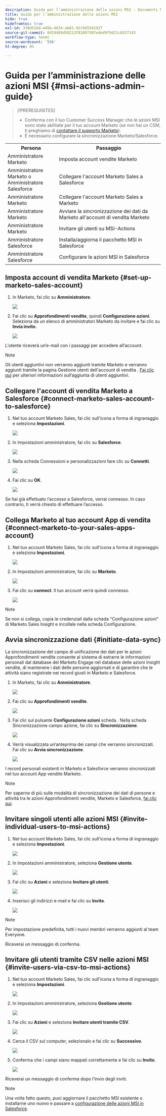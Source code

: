 ```yaml
---
description: Guida per l’amministrazione delle azioni MSI - Documenti Marketo - Documentazione del prodotto
title: Guida per l’amministrazione delle azioni MSI
hide: true
hidefromtoc: true
exl-id: 339d518d-445b-4634-ab81-92c9d5541927
source-git-commit: 8d19489d50213f81097307eded9f9d21c6537143
workflow-type: tm+mt
source-wordcount: '556'
ht-degree: 0%

---
```


# Guida per l’amministrazione delle azioni MSI {#msi-actions-admin-guide}

>[!PREREQUISITES]
>
>* Conferma con il tuo Customer Success Manager che le azioni MSI sono state abilitate per il tuo account Marketo (se non hai un CSM, ti preghiamo di [contattare il supporto Marketo](https://nation.marketo.com/t5/support/ct-p/Support)).
>* È necessario configurare la sincronizzazione Marketo/Salesforce.


<table>
 <tr>
  <th>Persona</th>
  <th>Passaggio</th>
 </tr>
 <tr>
  <td>Amministratore Marketo</td>
  <td>Imposta account vendite Marketo</td>
 </tr>
 <tr>
  <td>Amministratore Marketo o <br/>Amministratore Salesforce</td>
  <td>Collegare l'account Marketo Sales a Salesforce</td>
 </tr>
 <tr>
  <td>Amministratore Marketo</td>
  <td>Collegare l'account Marketo Sales a Marketo</td>
 </tr>
 <tr>
  <td>Amministratore Marketo</td>
  <td>Avviare la sincronizzazione dei dati da Marketo all'account di vendita Marketo</td>
 </tr>
 <tr>
  <td>Amministratore Marketo</td>
  <td>Invitare gli utenti su MSI-Actions</td>
 </tr>
 <tr>
  <td>Amministratore Salesforce</td>
  <td>Installa/aggiorna il pacchetto MSI in Salesforce</td>
 </tr>
 <tr>
  <td>Amministratore Salesforce</td>
  <td>Configurare le azioni MSI in Salesforce</td>
 </tr>
</table>

## Imposta account di vendita Marketo {#set-up-marketo-sales-account}

1. In Marketo, fai clic su **Amministratore**.

   ![](assets/msi-actions-admin-guide-1.png)

1. Fai clic su **Approfondimenti vendite**, quindi **Configurazione azioni**. Seleziona da un elenco di amministratori Marketo da invitare e fai clic su **Invia invito**.

   ![](assets/msi-actions-admin-guide-2.png)

L’utente riceverà un’e-mail con i passaggi per accedere all’account.

>[!NOTE]
>
>Gli utenti aggiuntivi non verranno aggiunti tramite Marketo e verranno aggiunti tramite la pagina Gestione utenti dell&#39;account di vendita . [Fai clic qui](/help/marketo/product-docs/marketo-sales-connect/admin/invite-users.md) per ulteriori informazioni sull’aggiunta di utenti aggiuntivi.

## Collegare l&#39;account di vendita Marketo a Salesforce {#connect-marketo-sales-account-to-salesforce}

1. Nel tuo account Marketo Sales, fai clic sull&#39;icona a forma di ingranaggio e seleziona **Impostazioni**.

   ![](assets/msi-actions-admin-guide-3.png)

1. In Impostazioni amministratore, fai clic su **Salesforce**.

   ![](assets/msi-actions-admin-guide-4.png)

1. Nella scheda Connessioni e personalizzazioni fare clic su **Connetti**.

   ![](assets/msi-actions-admin-guide-5.png)

1. Fai clic su **OK**.

   ![](assets/msi-actions-admin-guide-6.png)

Se hai già effettuato l’accesso a Salesforce, verrai connesso. In caso contrario, ti verrà chiesto di effettuare l’accesso.

## Collega Marketo al tuo account App di vendita {#connect-marketo-to-your-sales-apps-account}

1. Nel tuo account Marketo Sales, fai clic sull&#39;icona a forma di ingranaggio e seleziona **Impostazioni**.

   ![](assets/msi-actions-admin-guide-7.png)

1. In Impostazioni amministratore, fai clic su **Marketo**.

   ![](assets/msi-actions-admin-guide-8.png)

1. Fai clic su **connect**. Il tuo account verrà quindi connesso.

   ![](assets/msi-actions-admin-guide-9.png)

>[!NOTE]
>
>Se non si collega, copia le credenziali dalla scheda &quot;Configurazione azioni&quot; di Marketo Sales Insight e incollale nella scheda Configurazione.

## Avvia sincronizzazione dati {#initiate-data-sync}

La sincronizzazione del campo di unificazione dei dati per le azioni Approfondimenti vendite consente al sistema di estrarre le informazioni personali dal database del Marketo Engage nel database delle azioni Insight vendite, di mantenere i dati delle persone aggiornati e di garantire che le attività siano registrate nei record giusti in Marketo e Salesforce.

1. In Marketo, fai clic su **Amministratore**.

   ![](assets/msi-actions-admin-guide-10.png)

1. Fai clic su **Approfondimenti vendite**.

   ![](assets/msi-actions-admin-guide-11.png)

1. Fai clic sul pulsante **Configurazione azioni** scheda . Nella scheda Sincronizzazione campo azione, fai clic su **Sincronizzazione**.

   ![](assets/msi-actions-admin-guide-12.png)

1. Verrà visualizzata un’anteprima dei campi che verranno sincronizzati. Fai clic su **Avvia sincronizzazione**.

   ![](assets/msi-actions-admin-guide-13.png)

I record personali esistenti in Marketo e Salesforce verranno sincronizzati nel tuo account App vendite Marketo.

>[!NOTE]
>
>Per saperne di più sulle modalità di sincronizzazione dei dati di persone e attività tra le azioni Approfondimenti vendite, Marketo e Salesforce, [fai clic qui](/help/marketo/product-docs/marketo-sales-insight/actions/admin/actions-data-sync-faq.md).

## Invitare singoli utenti alle azioni MSI {#invite-individual-users-to-msi-actions}

1. Nel tuo account Marketo Sales, fai clic sull&#39;icona a forma di ingranaggio e seleziona **Impostazioni**.

   ![](assets/msi-actions-admin-guide-14.png)

1. In Impostazioni amministratore, seleziona **Gestione utente**.

   ![](assets/msi-actions-admin-guide-15.png)

1. Fai clic su **Azioni** e seleziona **Invitare gli utenti**.

   ![](assets/msi-actions-admin-guide-16.png)

1. Inserisci gli indirizzi e-mail e fai clic su **Invito**.

   ![](assets/msi-actions-admin-guide-17.png)

>[!NOTE]
>
>Per impostazione predefinita, tutti i nuovi membri verranno aggiunti al team Everyone.

Riceverai un messaggio di conferma.

## Invitare gli utenti tramite CSV nelle azioni MSI {#invite-users-via-csv-to-msi-actions}

1. Nel tuo account Marketo Sales, fai clic sull&#39;icona a forma di ingranaggio e seleziona **Impostazioni**.

   ![](assets/msi-actions-admin-guide-18.png)

1. In Impostazioni amministratore, seleziona **Gestione utente**.

   ![](assets/msi-actions-admin-guide-19.png)

1. Fai clic su **Azioni** e seleziona **Invitare utenti tramite CSV**.

   ![](assets/msi-actions-admin-guide-20.png)

1. Cerca il CSV sul computer, selezionalo e fai clic su **Successivo**.

   ![](assets/msi-actions-admin-guide-21.png)

1. Conferma che i campi siano mappati correttamente e fai clic su **Invito**.

   ![](assets/msi-actions-admin-guide-22.png)

Riceverai un messaggio di conferma dopo l’invio degli inviti.

>[!NOTE]
>
>Una volta fatto questo, puoi aggiornare il pacchetto MSI esistente o installarne uno nuovo e passare a [configurazione delle azioni MSI in Salesforce](/help/marketo/product-docs/marketo-sales-insight/actions/salesforce-configuration/msi-actions-configuration-in-salesforce.md).
